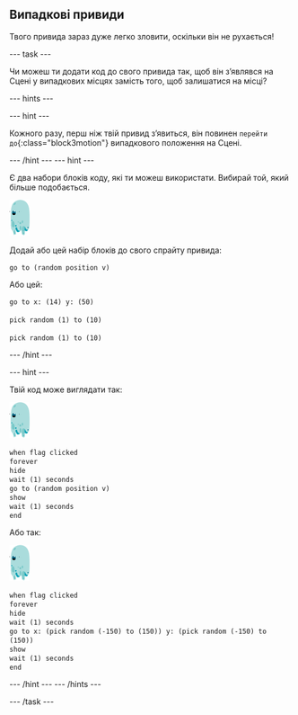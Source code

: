 ## Випадкові привиди

Твого привида зараз дуже легко зловити, оскільки він не рухається!

\--- task \---

Чи можеш ти додати код до свого привида так, щоб він з’являвся на Сцені у випадкових місцях замість того, щоб залишатися на місці?

\--- hints \---

\--- hint \---

Кожного разу, перш ніж твій привид з’явиться, він повинен `перейти до`{:class="block3motion"} випадкового положення на Сцені.

\--- /hint \--- \--- hint \---

Є два набори блоків коду, які ти можеш використати. Вибирай той, який більше подобається.

![спрайт привида](images/ghost-sprite.png)

Додай або цей набір блоків до свого спрайту привида:

```blocks3
go to (random position v)
```

Або цей:

```blocks3
go to x: (14) y: (50)

pick random (1) to (10)

pick random (1) to (10)
```

\--- /hint \---

\--- hint \---

Твій код може виглядати так:

![спрайт привида](images/ghost-sprite.png)

```blocks3
when flag clicked
forever
hide
wait (1) seconds
go to (random position v)
show
wait (1) seconds
end
```

Або так:

![спрайт привида](images/ghost-sprite.png)

```blocks3
when flag clicked
forever
hide
wait (1) seconds
go to x: (pick random (-150) to (150)) y: (pick random (-150) to (150))
show
wait (1) seconds
end
```

\--- /hint \--- \--- /hints \---

\--- /task \---